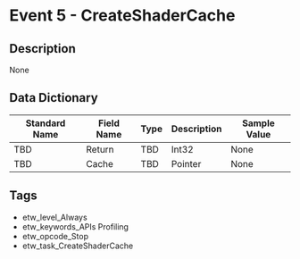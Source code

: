 # Event 5 - CreateShaderCache

## Description
None

## Data Dictionary
|Standard Name|Field Name|Type|Description|Sample Value|
|---|---|---|---|---|
|TBD|Return|TBD|Int32|None|None|
|TBD|Cache|TBD|Pointer|None|None|

## Tags
* etw_level_Always
* etw_keywords_APIs Profiling
* etw_opcode_Stop
* etw_task_CreateShaderCache